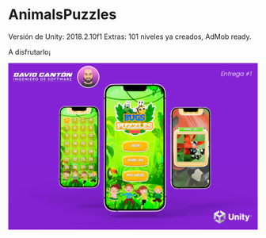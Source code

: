 # AnimalsPuzzles

Versión de Unity: 2018.2.10f1
Extras: 101 niveles ya creados, AdMob ready.

A disfrutarlo¡



![screenshot](entrega1.jpg)
